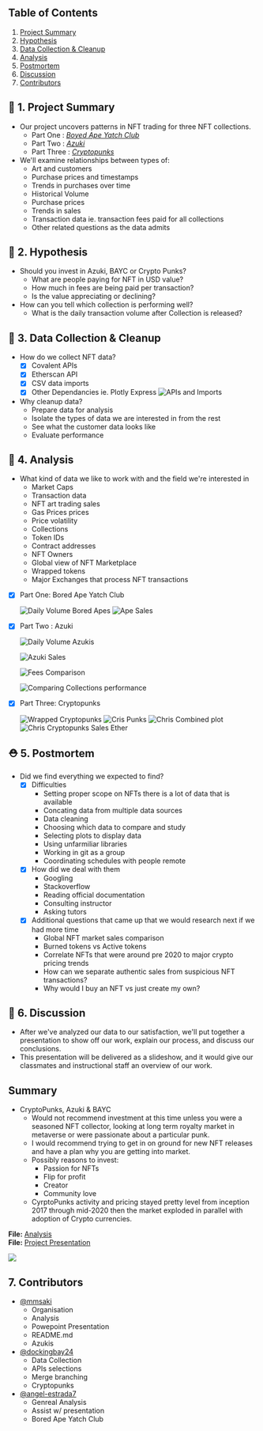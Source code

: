  <!-- <img src="https://pbs.twimg.com/media/FRT011vVUAAE0iF?format=jpg&name=4096x4096" alt="Beeple Art" width="100%"/>
-->
## Table of Contents

1. [Project Summary](#-1-project-summary)
2. [Hypothesis](#-2-hypothesis)
3. [Data Collection & Cleanup](#-3-data-collection--cleanup)
4. [Analysis](#-4-analysis)
5. [Postmortem](#%EF%B8%8F-5-postmortem)
6. [Discussion](#-6-discussion)
7. [Contributors](#7-contributors)

## 🎒 1. Project Summary
* Our project uncovers patterns in NFT trading for three NFT collections.
    * Part One : [*Boyed Ape Yatch Club*](https://boredapeyachtclub.com/)
    * Part Two : [*Azuki*](https://www.azuki.com)
    * Part Three : [*Cryptopunks*](http://larvalabs.com/cryptopunks)
* We'll examine relationships between types of:
    * Art and customers
    * Purchase prices and timestamps
    * Trends in purchases over time
    * Historical Volume 
    * Purchase prices
    * Trends in sales
    * Transaction data ie. transaction fees paid for all collections
    * Other related questions as the data admits

## 🎩 2. Hypothesis
* Should you invest in Azuki, BAYC or Crypto Punks? 
    * What are people paying for NFT in USD value?
    * How much in fees are being paid per transaction?
    * Is the value appreciating or declining?
* How can you tell which collection is performing well?
    * What is the daily transaction volume after Collection is released?

## 🧤 3. Data Collection & Cleanup
* How do we collect NFT data?
    - [x] Covalent APIs
    - [x] Etherscan API
    - [X] CSV data imports
    - [x] Other Dependancies ie. Plotly Express
    ![APIs and Imports](./exports/png/nft_analysis.png)
* Why cleanup data?
    * Prepare data for analysis
    * Isolate the types of data we are interested in from the rest
    * See what the customer data looks like
    * Evaluate performance

## 🦺 4. Analysis

* What kind of data we like to work with and the field we're interested in 
    * Market Caps
    * Transaction data
    * NFT art trading sales
    * Gas Prices prices
    * Price volatility
    * Collections
    * Token IDs
    * Contract addresses
    * NFT Owners
    * Global view of NFT Marketplace
    * Wrapped tokens
    * Major Exchanges that process NFT transactions

<!---
 <img src="https://external-content.duckduckgo.com/iu/?u=https%3A%2F%2Flh3.googleusercontent.com%2FOr5DrlLFz9XuY-qAbl-YrkFd0BADhLjwbmWoRDil17X-UAxmSwngrzXiFuJcVb42SDp5eH3dvnflOdsea98jGy1X24dfFgERgcQV&f=1&nofb=1" alt="Beeple Art" width="100%"/>
-->

- [x] Part One: Bored Ape Yatch Club

    ![Daily Volume Bored Apes](./exports/BAYC_daily_volume.png)
    ![Ape Sales](./exports/BAYC_daily_sales.png)

<!---
    ![](./images/azuki_girl44.png)
-->

- [x] Part Two : Azuki

    ![Daily Volume Azukis](./exports/azuki_daily_volume.png)

    ![Azuki Sales](./exports/azuki_1000_sales.png)

    ![Fees Comparison](./exports/fees_paid_comparison.png)

    ![Comparing Collections performance](./exports/Volume_sales_recent_1000.png)

<!--- 
![ Punks](./images/punks_pr0.png)
-->

- [x] Part Three: Cryptopunks

    ![Wrapped Cryptopunks](./images/wraped_punks.png)
    ![Cris Punks](./images/cryptopunks_bokeh_plot.png)
    ![Chris Combined plot](./images/punks_combined_wrapped_analysis.png)
    ![Chris Cryptopunks Sales Ether](./images/cryptopunks_sales_by_ether.png)



## ⛑️ 5. Postmortem
* Did we find everything we expected to find?
    - [x] Difficulties
        * Setting proper scope on NFTs there is a lot of data that is available
        * Concating data from multiple data sources
        * Data cleaning
        * Choosing which data to compare and study
        * Selecting plots to display data
        * Using unfarmiliar libraries
        * Working in git as a group
        * Coordinating schedules with people remote
    - [x] How did we deal with them
        * Googling
        * Stackoverflow
        * Reading official documentation
        * Consulting instructor
        * Asking tutors
    - [x] Additional questions that came up that we would research next if we had more time
        * Global NFT market sales comparison
        * Burned tokens vs Active tokens
        * Correlate NFTs that were around pre 2020 to major crypto pricing trends
        * How can we separate authentic sales from suspicious NFT transactions?
        * Why would I buy an NFT vs just create my own?
    
## 🎤 6. Discussion

* After we've analyzed our data to our satisfaction, we'll put together a presentation to show off our work, explain our process, and discuss our conclusions.
* This presentation will be delivered as a slideshow, and it would give our classmates and instructional staff an overview of our work. 

## Summary
* CryptoPunks, Azuki & BAYC
    - Would not recommend investment at this time unless you were a seasoned NFT collector, looking at long term royalty market in metaverse or were passionate about a particular punk.
    * I would recommend trying to get in on ground for new NFT releases and have a plan why you are getting into market. 
    * Possibly reasons to invest:
        * Passion for NFTs
        * Flip for profit
        * Creator
        * Community love
    * CyrptoPunks activity and pricing stayed pretty level from inception 2017 through mid-2020 then the market exploded in parallel with adoption of Crypto currencies.

**File:** [Analysis](./project_analysis_2.0.ipynb) <br>
**File:** [Project Presentation](./exports/pdf/group_presentation.pdf)

![](./exports/project_analysis_2.0.png)
## 7. Contributors 

- [@mmsaki](https://github.com/mmsaki)
    * Organisation
    * Analysis
    * Powepoint Presentation
    * README.md
    * Azukis
- [@dockingbay24](https://github.com/dockingbay24)
    * Data Collection
    * APIs selections
    * Merge branching
    * Cryptopunks
- [@angel-estrada7](https://github.com/angel-estrada7)
    * Genreal Analysis
    * Assist w/ presentation
    * Bored Ape Yatch Club

